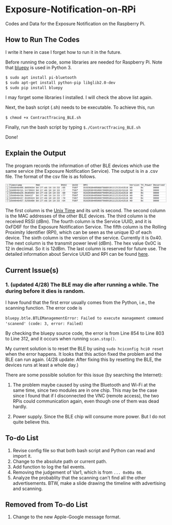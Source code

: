 # Exposure-Notification-on-RPi

Codes and Data for the Exposure Notification on the Raspberry Pi. 

## How to Run The Codes

I write it here in case I forget how to run it in the future. 

Before running the code, some libraries are needed for Raspberry Pi. Note that [bluepy](https://github.com/IanHarvey/bluepy) is used in Python 3. 
```
$ sudo apt install pi-bluetooth
$ sudo apt-get install python-pip libglib2.0-dev
$ sudo pip install bluepy
```
I may forget some libraries I installed. I will check the above list again. 

Next, the bash script (.sh) needs to be executable. To achieve this, run

`$ chmod +x ContractTracing_BLE.sh` 

Finally, run the bash script by typing `$./ContractTracing_BLE.sh`

Done!

## Explain the Output

The program records the information of other BLE devices which use the same service (the Exposure Notification Service). The output is in a .csv file. The format of the csv file is as follows. 

<img src="/images/Example_Output_ContactTracing.PNG">

The first column is the [Unix Time](https://en.wikipedia.org/wiki/Unix_time) and its unit is second. The second column is the MAC addresses of the other BLE devices. The third column is the received RSSI (dBm). The fourth column is the Service UUID, and it is 0xFD6F for the Exposure Notification Service. The fifth column is the Rolling Proximity Identifier (RPI), which can be seen as the unique ID of each device. The sixth column is the version of the service. Currently it is 0x40. The next column is the transmit power level (dBm). The hex value 0x0C is 12 in decimal. So it is 12dBm. The last column is reserved for future use. The detailed information about Service UUID and RPI can be found [here](https://www.apple.com/covid19/contacttracing/). 



## Current Issue(s)

### 1. (updated 4/28) The BLE may die after running a while. The during before it dies is random. 

I have found that the first error usually comes from the Python, i.e., the scanning function. The error code is

`bluepy.btle.BTLEManagementError: Failed to execute management command 'scanend' (code: 3, error: Failed)`

By checking the bluepy source code, the error is from Line 854 to Line 803 to Line 312, and it occurs when running `scan.stop()`. 

My current solution is to reset the BLE by using `sudo hciconfig hci0 reset` when the error happens. It looks that this action fixed the problem and the BLE can run again. (4/28 update: After fixing this by resetting the BLE, the devices runs at least a whole day.)

There are some possible solution for this issue (by searching the Internet):

1. The problem maybe caused by using the Bluetooth and Wi-Fi at the same time, since two modules are in one chip. This may be the case since I found that if I disconnected the VNC (remote access), the two RPis could communication again, even though one of them was dead hardly. 

2. Power supply. Since the BLE chip will consume more power. But I do not quite believe this. 

## To-do List

1. Revise config file so that both bash script and Python can read and import it.
2. Change to the absolute path or current path. 
3. Add function to log the fail events.
4. Removing the judgement of Var1, which is from `... 0x00a 00`.
5. Analyze the probablity that the scanning can't find all the other advertisements. BTW, make a slide drawing the timeline with advertising and scanning. 

## Removed from To-do List

1. Change to the new Apple-Google message format. 
